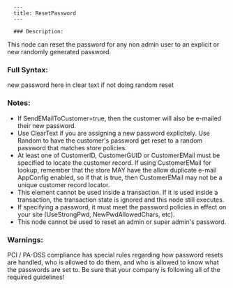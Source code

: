 
      ---
      title: ResetPassword
      ---

      ### Description:

This node can reset the password for any non admin user to an explicit or new randomly generated password.

### Full Syntax:

<ResetPassword PasswordType="ClearText|Random" CustomerID="integer" CustomerGUID="uniqueidentifier" CustomerEMail="string" SendEMailToCustomer="Boolean">new password here in clear text if not doing random reset</CustomerPasswordChange>

### Notes:

*   If SendEMailToCustomer=true, then the customer will also be e-mailed their new password.
*   Use ClearText if you are assigning a new password explicitely. Use Random to have the customer's password get reset to a random password that matches store policies.
*   At least one of CustomerID, CustomerGUID or CustomerEMail must be specified to locate the customer record. If using CustomerEMail for lookup, remember that the store MAY have the allow duplicate e-mail AppConfig enabled, so if that is true, then CustomerEMail may not be a unique customer record locator.
*   This element cannot be used inside a transaction. If it is used inside a transaction, the transaction state is ignored and this node still executes.
*   If specifying a password, it must meet the password policies in effect on your site (UseStrongPwd, NewPwdAllowedChars, etc).
*   This node cannot be used to reset an admin or super admin's password.

### Warnings:

PCI / PA-DSS compliance has special rules regarding how password resets are handled, who is allowed to do them, and who is allowed to know what the passwords are set to. Be sure that your company is following all of the required guidelines!
      